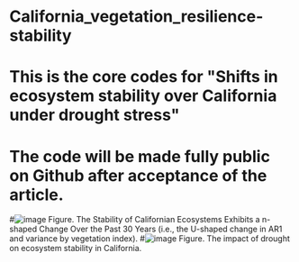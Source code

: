 # California_vegetation_resilience-stability
# This is the core codes for "Shifts in ecosystem stability over California under drought stress"
# The code will be made fully public on Github after acceptance of the article.
#![image](https://github.com/user-attachments/assets/d6c6be3a-8ff2-46c7-8cdf-799eb1302c2e)
Figure. The Stability of Californian Ecosystems Exhibits a n-shaped Change Over the Past 30 Years (i.e., the U-shaped change in AR1 and variance by vegetation index).
#![image](https://github.com/user-attachments/assets/832b8da3-8f06-445a-97de-6550b646c74f)
Figure. The impact of drought on ecosystem stability in California.
